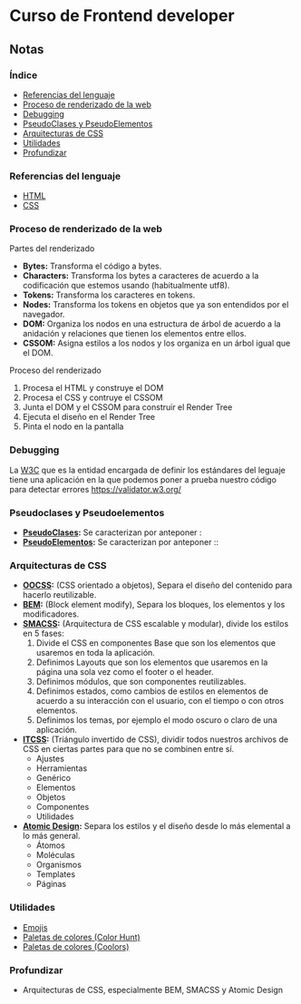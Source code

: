 # Curso de Frontend developer



## Notas

### Índice
- [Referencias del lenguaje](#referencias-del-lenguaje)
- [Proceso de renderizado de la web](#proceso-de-renderizado-de-la-web)
- [Debugging](#debugging)
- [PseudoClases y PseudoElementos](#pseudoclases-y-pseudoelementos)
- [Arquitecturas de CSS](#arquitecturas-de-css)
- [Utilidades](#utilidades)
- [Profundizar](#profundizar)

### Referencias del lenguaje

- [HTML](https://htmlreference.io/ "html reference")
- [CSS](https://cssreference.io/ "css reference")

### Proceso de renderizado de la web

Partes del renderizado

- **Bytes:** Transforma el código a bytes.
- **Characters:** Transforma los bytes a caracteres de acuerdo a la codificación que estemos usando (habitualmente  utf8).
- **Tokens:** Transforma los caracteres en tokens.
- **Nodes:** Transforma los tokens en objetos que ya son entendidos por el navegador.
- **DOM:** Organiza los nodos en una estructura de árbol de acuerdo a la anidación y relaciones que tienen los elementos entre ellos.
- **CSSOM:** Asigna estilos a los nodos y los organiza en un árbol igual que el DOM.

Proceso del renderizado

1. Procesa el HTML y construye el DOM
2. Procesa el CSS y contruye el CSSOM
3. Junta el DOM y el CSSOM para construir el Render Tree
4. Ejecuta el diseño en el Render Tree
5. Pinta el nodo en la pantalla

### Debugging

La [W3C](https://www.w3.org/ "World Wide Web Consortium") que es la entidad encargada de definir los estándares del leguaje tiene una aplicación en la que podemos poner a prueba nuestro código para detectar errores <https://validator.w3.org/>

### Pseudoclases y Pseudoelementos

- **[PseudoClases](https://developer.mozilla.org/en-US/docs/Web/CSS/Pseudo-classes):** Se caracterizan por anteponer :
- **[PseudoElementos](https://developer.mozilla.org/en-US/docs/Web/CSS/Pseudo-elements):** Se caracterizan por anteponer ::

### Arquitecturas de CSS

- **[OOCSS](https://www.smashingmagazine.com/2011/12/an-introduction-to-object-oriented-css-oocss/):** (CSS orientado a objetos), Separa el diseño del contenido para hacerlo reutilizable.
- **[BEM](http://getbem.com/introduction/):** (Block element modify), Separa los bloques, los elementos y los modificadores.
- **[SMACSS](http://smacss.com/):** (Arquitectura de CSS escalable y modular), divide los estilos en 5 fases:
    1. Divide el CSS en componentes Base que son los elementos que usaremos en toda la aplicación.
    2. Definimos Layouts que son los elementos que usaremos en la página una sola vez como el footer o el header.
    3. Definimos módulos, que son componentes reutilizables.
    4. Definimos estados, como cambios de estilos en elementos de acuerdo a su interacción con el usuario, con el tiempo o con otros elementos.
    5. Definimos los temas, por ejemplo el modo oscuro o claro de una aplicación.
- **[ITCSS](https://www.xfive.co/blog/itcss-scalable-maintainable-css-architecture/):** (Triángulo invertido de CSS), dividir todos nuestros archivos de CSS en ciertas partes para que no se combinen entre sí.
    - Ajustes
    - Herramientas
    - Genérico
    - Elementos
    - Objetos
    - Componentes
    - Utilidades
- **[Atomic Design](https://bradfrost.com/blog/post/atomic-web-design/):** Separa los estilos y el diseño desde lo más elemental a lo más general.
    - Átomos
    - Moléculas
    - Organismos
    - Templates
    - Páginas

### Utilidades

- [Emojis](https://coolsymbol.com/emojis/emoji-for-copy-and-paste.html "Emoji keyboard")
- [Paletas de colores (Color Hunt)](https://colorhunt.co/ "Color hunt")
- [Paletas de colores (Coolors)](https://coolors.co/001514-fbfffe-6b0504-a3320b-e6af2e "coolors")

### Profundizar

- Arquitecturas de CSS, especialmente BEM, SMACSS y Atomic Design

